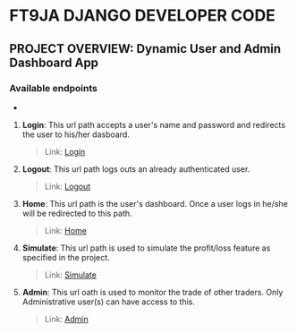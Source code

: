 # FT9JA DJANGO DEVELOPER CODE 

## PROJECT OVERVIEW: Dynamic User and Admin Dashboard App


### Available endpoints
-
1. **Login**: This url path accepts a user's name and password and redirects the user to his/her dasboard.
    > Link: [Login](http://127.0.0.1:8000/login/)

2. **Logout**: This url path logs outs an already authenticated user. 
   > Link: [Logout](http://127.0.0.1:8000/logout/)

3. **Home**: This url path is the user's dashboard. Once a user logs in he/she will be redirected to this path.
   > Link: [Home](http://127.0.0.1:8000/)

4. **Simulate**: This url path is used to simulate the profit/loss feature as specified in the project.
   > Link: [Simulate](http://127.0.0.1:8000/simulate/)

5. **Admin**: This url oath is used to monitor the trade of other traders. Only Administrative user(s) can have access to this.
   > Link: [Admin](http://127.0.0.1:8000/ad/)
